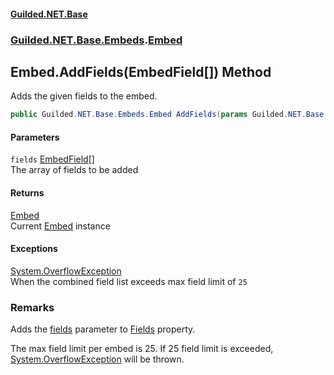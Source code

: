 
#### [Guilded.NET.Base](Guilded_NET_Base 'Guilded_NET_Base')
### [Guilded.NET.Base.Embeds](Guilded_NET_Base#Guilded_NET_Base_Embeds 'Guilded.NET.Base.Embeds').[Embed](Embed 'Guilded.NET.Base.Embeds.Embed')
## Embed.AddFields(EmbedField[]) Method
Adds the given fields to the embed.  
```csharp
public Guilded.NET.Base.Embeds.Embed AddFields(params Guilded.NET.Base.Embeds.EmbedField[] fields);
```

#### Parameters
<a name='Guilded_NET_Base_Embeds_Embed_AddFields(Guilded_NET_Base_Embeds_EmbedField__)_fields'></a>
`fields` [EmbedField](EmbedField 'Guilded.NET.Base.Embeds.EmbedField')[[]](https://docs.microsoft.com/en-us/dotnet/api/System.Array 'System.Array')  
The array of fields to be added
  

#### Returns
[Embed](Embed 'Guilded.NET.Base.Embeds.Embed')  
Current [Embed](Embed 'Guilded.NET.Base.Embeds.Embed') instance

#### Exceptions
[System.OverflowException](https://docs.microsoft.com/en-us/dotnet/api/System.OverflowException 'System.OverflowException')  
When the combined field list exceeds max field limit of `25`
### Remarks
Adds the [fields](Embed_AddFields(EmbedField__)#Guilded_NET_Base_Embeds_Embed_AddFields(Guilded_NET_Base_Embeds_EmbedField__)_fields 'Guilded.NET.Base.Embeds.Embed.AddFields(Guilded.NET.Base.Embeds.EmbedField[]).fields') parameter to [Fields](Embed_Fields 'Guilded.NET.Base.Embeds.Embed.Fields') property.



The max field limit per embed is 25. If 25 field limit is exceeded, [System.OverflowException](https://docs.microsoft.com/en-us/dotnet/api/System.OverflowException 'System.OverflowException') will be thrown.
